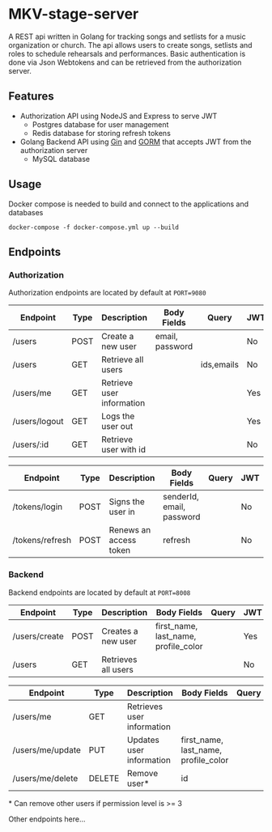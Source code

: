 # MKV-stage-server
A REST api written in Golang for tracking songs and setlists for a music organization or church.
The api allows users to create songs, setlists and roles to schedule rehearsals and performances. 
Basic authentication is done via Json Webtokens and can be retrieved from the authorization server.

## Features
 - Authorization API using NodeJS and Express to serve JWT
   - Postgres database for user management
   - Redis database for storing refresh tokens
 - Golang Backend API using [Gin](https://gin-gonic.com/) and [GORM](https://gorm.io/) that accepts JWT from the authorization server
   - MySQL database 

## Usage

Docker compose is needed to build and connect to the applications and databases
```
docker-compose -f docker-compose.yml up --build
```
## Endpoints

### Authorization
Authorization endpoints are located by default at ```PORT=9080```

| Endpoint      | Type | Description               | Body Fields     | Query      | JWT |
|---------------|------|---------------------------|-----------------|------------|-----|
| /users        | POST | Create a new user         | email, password |            | No  |
| /users        | GET  | Retrieve all users        |                 | ids,emails | No  |
| /users/me     | GET  | Retrieve user information |                 |            | Yes |
| /users/logout | GET  | Logs the user out         |                 |            | Yes |
| /users/:id    | GET  | Retrieve user with id     |                 |            | No  |

| Endpoint        | Type | Description            | Body Fields               | Query | JWT |
|-----------------|------|------------------------|---------------------------|-------|-----|
| /tokens/login   | POST | Signs the user in      | senderId, email, password |       | No  |
| /tokens/refresh | POST | Renews an access token | refresh                   |       | No  |

### Backend
Backend endpoints are located by default at ```PORT=8008```

| Endpoint      | Type | Description         | Body Fields                          | Query | JWT |
|---------------|------|---------------------|--------------------------------------|-------|-----|
| /users/create | POST | Creates a new user  | first_name, last_name, profile_color |       | Yes |
| /users        | GET  | Retrieves all users |                                      |       | No  |

| Endpoint         | Type   | Description                | Body Fields                          | Query | JWT |
|------------------|--------|----------------------------|--------------------------------------|-------|-----|
| /users/me        | GET    | Retrieves user information |                                      |       | Yes |
| /users/me/update | PUT    | Updates user information   | first_name, last_name, profile_color |       | Yes |
| /users/me/delete | DELETE | Remove user*               | id                                   |       | Yes |

\* Can remove other users if permission level is >= 3

Other endpoints here...

